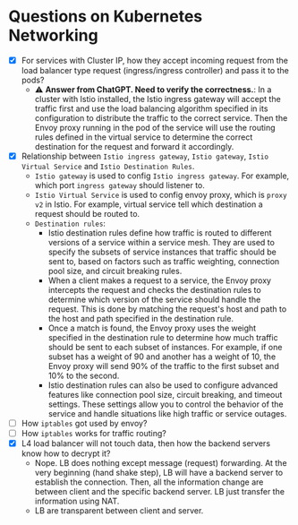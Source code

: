 # Questions on Kubernetes Networking

- [X] For services with Cluster IP, how they accept incoming request from the load balancer type request (ingress/ingress controller) and pass it to the pods?
  - :warning: **Answer from ChatGPT. Need to verify the correctness.**: In a cluster with Istio installed, the Istio ingress gateway will accept the traffic first and use the load balancing algorithm specified in its configuration to distribute the traffic to the correct service. Then the Envoy proxy running in the pod of the service will use the routing rules defined in the virtual service to determine the correct destination for the request and forward it accordingly.
- [X] Relationship between `Istio ingress gateway`, `Istio gateway`, `Istio Virtual Service` and `Istio Destination Rules`. 
  - `Istio gateway` is used to config `Istio ingress gateway`. For example, which port `ingress gateway` should listener to. 
  - `Istio Virtual Service` is used to config envoy proxy, which is `proxy v2` in Istio. For example, virtual service tell which destination a request should be routed to. 
  - `Destination rules`:
    - Istio destination rules define how traffic is routed to different versions of a service within a service mesh. They are used to specify the subsets of service instances that traffic should be sent to, based on factors such as traffic weighting, connection pool size, and circuit breaking rules. 
    - When a client makes a request to a service, the Envoy proxy intercepts the request and checks the destination rules to determine which version of the service should handle the request. This is done by matching the request's host and path to the host and path specified in the destination rule.
    - Once a match is found, the Envoy proxy uses the weight specified in the destination rule to determine how much traffic should be sent to each subset of instances. For example, if one subset has a weight of 90 and another has a weight of 10, the Envoy proxy will send 90% of the traffic to the first subset and 10% to the second.
    - Istio destination rules can also be used to configure advanced features like connection pool size, circuit breaking, and timeout settings. These settings allow you to control the behavior of the service and handle situations like high traffic or service outages.
- [ ] How `iptables` got used by envoy? 
- [ ] How `iptables` works for traffic routing?
- [X] L4 load balancer will not touch data, then how the backend servers know how to decrypt it?
  - Nope. LB does nothing except message (request) forwarding. At the very beginning (hand shake step), LB will have a backend server to establish the connection. Then, all the information change are between client and the specific backend server. LB just transfer the information using NAT.
  - LB are transparent between client and server.
